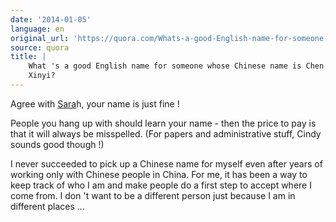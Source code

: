 ```yaml
---
date: '2014-01-05'
language: en
original_url: 'https://quora.com/Whats-a-good-English-name-for-someone-whose-Chinese-name-is-Chen-Xinyi/answer/Clément-Renaud'
source: quora
title: |
    What 's a good English name for someone whose Chinese name is Chen
    Xinyi?
---
```


Agree with [Sara](http://quora.com/profile/Sarah-Thomas-43)h, your name
is just fine ! 
 
People you hang up with should learn your name - then the price to pay
is that it will always be misspelled. (For papers and administrative
stuff, Cindy sounds good though !) 
 
I never succeeded to pick up a Chinese name for myself even after years
of working only with Chinese people in China. For me, it has been a way
to keep track of who I am and make people do a first step to accept
where I come from. I don 't want to be a different person just because I
am in different places ...
